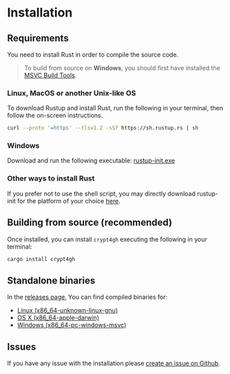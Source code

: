 
# Installation

## Requirements

You need to install Rust in order to compile the source code.

> To build from source on **Windows**, you should first have installed the [MSVC Build Tools](https://visualstudio.microsoft.com/downloads/#build-tools-for-visual-studio-2019).

### Linux, MacOS or another Unix-like OS

To download Rustup and install Rust, run the following in your terminal, then follow the on-screen instructions.

```sh
curl --proto '=https' --tlsv1.2 -sSf https://sh.rustup.rs | sh
```

### Windows

Download and run the following executable: [rustup-init.exe](https://static.rust-lang.org/rustup/dist/i686-pc-windows-gnu/rustup-init.exe)

### Other ways to install Rust

If you prefer not to use the shell script, you may directly download rustup-init for the platform of your choice [here](https://forge.rust-lang.org/infra/other-installation-methods.html#other-ways-to-install-rustup).

## Building from source (recommended)

Once installed, you can install `crypt4gh` executing the following in your terminal:

```sh
cargo install crypt4gh
```

## Standalone binaries

In the [releases page](https://github.com/EGA-archive/crypt4gh-rust/releases/latest), You can find compiled binaries for:

- [Linux (x86_64-unknown-linux-gnu)](https://github.com/EGA-archive/crypt4gh-rust/releases/download/v0.2.0/crypt4gh-x86_64-unknown-linux-gnu)
- [OS X (x86_64-apple-darwin)](https://github.com/EGA-archive/crypt4gh-rust/releases/download/v0.2.0/crypt4gh-x86_64-apple-darwin)
- [Windows (x86_64-pc-windows-msvc)](https://github.com/EGA-archive/crypt4gh-rust/releases/download/v0.2.0/crypt4gh-x86_64-pc-windows-msvc.exe)

## Issues

If you have any issue with the installation please [create an issue on Github](https://github.com/EGA-archive/crypt4gh-rust/issues/new).
